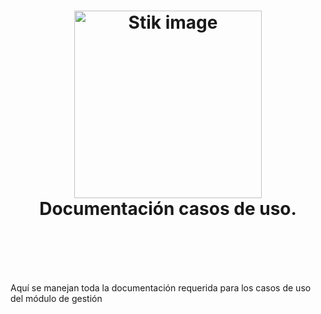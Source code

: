 <h1 align="center">
<img src="./6- Casos de uso extendido/img-casos/s.pmg" alt="Stik image" width="300" height="300">
<br>
Documentación casos de uso.
<br>
<br>
</h1>
<br>
<br>
<p>Aquí se manejan toda la documentación requerida para los casos de uso del módulo de gestión </p>
